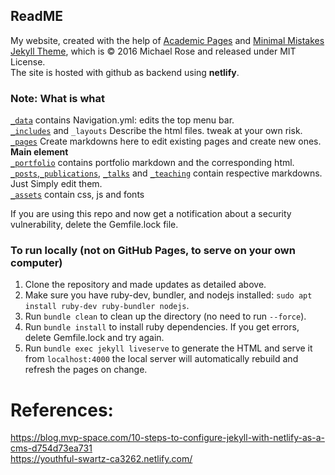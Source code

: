## ReadME
My website, created with the help of [Academic Pages](https://www.academicpages.github.io) and [Minimal Mistakes Jekyll Theme](https://mmistakes.github.io/minimal-mistakes/), which is © 2016 Michael Rose and released under MIT License.  
The site is hosted with github as backend using **netlify**.

### Note: What is what
[`_data`](/_data/) contains  Navigation.yml: edits the top menu bar.  
[`_includes`](/_includes/) and `_layouts` Describe the html files. tweak at your own risk.  
[`_pages`](/_pages/) Create markdowns here to edit existing pages and create new ones. **Main element**  
[`_portfolio`](/_portfolio/) contains portfolio markdown and the corresponding html.
[`_posts`](/_posts/),[`_publications`](/_publications/), [`_talks`](/_talks/) and [`_teaching`](/_teaching/) contain respective markdowns. Just Simply edit them.  
[`_assets`](/_assets/) contain css, js and fonts






If you are using this repo and now get a notification about a security vulnerability, delete the Gemfile.lock file. 

### To run locally (not on GitHub Pages, to serve on your own computer)

1. Clone the repository and made updates as detailed above.  
2. Make sure you have ruby-dev, bundler, and nodejs installed: `sudo apt install ruby-dev ruby-bundler nodejs`.  
3. Run `bundle clean` to clean up the directory (no need to run `--force`).  
4. Run `bundle install` to install ruby dependencies. If you get errors, delete Gemfile.lock and try again.  
5. Run `bundle exec jekyll liveserve` to generate the HTML and serve it from `localhost:4000` the local server will automatically rebuild and refresh the pages on change.  

# References:

https://blog.mvp-space.com/10-steps-to-configure-jekyll-with-netlify-as-a-cms-d754d73ea731  
https://youthful-swartz-ca3262.netlify.com/
